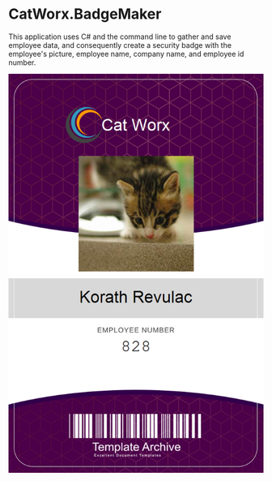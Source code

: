 # CatWorx.BadgeMaker

This application uses C# and the command line to gather and save employee data, and consequently create a security badge with the employee's picture, employee name, company name, and employee id number.

![Korath's Badge](/data/828_badge.png)
